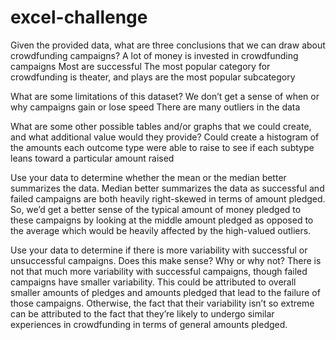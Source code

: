 # excel-challenge

Given the provided data, what are three conclusions that we can draw about crowdfunding campaigns?
	A lot of money is invested in crowdfunding campaigns
	Most are successful
	The most popular category for crowdfunding is theater, and plays are the most popular subcategory

What are some limitations of this dataset?
	We don’t get a sense of when or why campaigns gain or lose speed
	There are many outliers in the data

What are some other possible tables and/or graphs that we could create, and what additional value would they provide?
	Could create a histogram of the amounts each outcome type were able to raise to see if each subtype leans toward a particular amount raised

Use your data to determine whether the mean or the median better summarizes the data.
	Median better summarizes the data as successful and failed campaigns are both heavily right-skewed in terms of amount pledged. So, we’d get a better sense of the typical amount of money pledged to these campaigns by looking at the middle amount pledged as opposed to the average which would be heavily affected by the high-valued outliers.

Use your data to determine if there is more variability with successful or unsuccessful campaigns. Does this make sense? Why or why not?
	There is not that much more variability with successful campaigns, though failed campaigns have smaller variability. This could be attributed to overall smaller amounts of pledges and amounts pledged that lead to the failure of those campaigns. Otherwise, the fact that their variability isn’t so extreme can be attributed to the fact that they’re likely to undergo similar experiences in crowdfunding in terms of general amounts pledged. 

